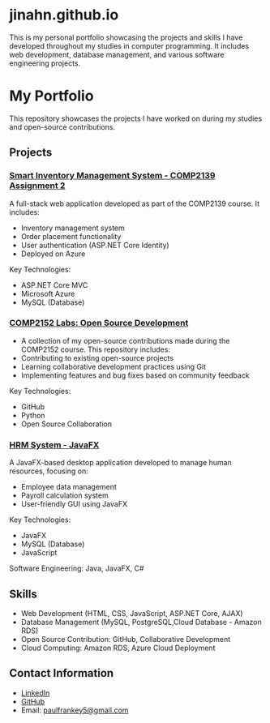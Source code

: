 # jinahn.github.io
This is my personal portfolio showcasing the projects and skills I have developed throughout my studies in computer programming. It includes web development, database management, and various software engineering projects.

# My Portfolio

This repository showcases the projects I have worked on during my studies and open-source contributions.

## Projects

### [Smart Inventory Management System - COMP2139 Assignment 2](https://github.com/paulfrankey5/COMP2139_Assignment2.git)
A full-stack web application developed as part of the COMP2139 course. It includes:
- Inventory management system
- Order placement functionality
- User authentication (ASP.NET Core Identity)
- Deployed on Azure

Key Technologies:
- ASP.NET Core MVC
- Microsoft Azure
- MySQL (Database)

### [COMP2152 Labs: Open Source Development](https://github.com/paulfrankey5/comp2152_labs.git)
- A collection of my open-source contributions made during the COMP2152 course. This repository includes:
- Contributing to existing open-source projects
- Learning collaborative development practices using Git
- Implementing features and bug fixes based on community feedback

Key Technologies:
- GitHub
- Python
- Open Source Collaboration

### [HRM System - JavaFX](https://github.com/TanveerJ31/HRMSystem)
A JavaFX-based desktop application developed to manage human resources, focusing on:
- Employee data management
- Payroll calculation system
- User-friendly GUI using JavaFX

Key Technologies:
- JavaFX
- MySQL (Database)
- JavaScript

Software Engineering: Java, JavaFX, C#
## Skills
- Web Development (HTML, CSS, JavaScript, ASP.NET Core, AJAX)
- Database Management (MySQL, PostgreSQL,Cloud Database - Amazon RDS)
- Open Source Contribution: GitHub, Collaborative Development
- Cloud Computing: Amazon RDS, Azure Cloud Deployment

## Contact Information
- [LinkedIn](https://www.linkedin.com/in/jjin)
- [GitHub](https://github.com/paulfrankey5)
- Email: paulfrankey5@gmail.com
